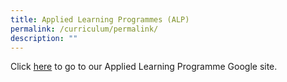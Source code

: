 ```yaml
---
title: Applied Learning Programmes (ALP)
permalink: /curriculum/permalink/
description: ""
---
```

Click [here](https://sites.google.com/moe.edu.sg/nvpsmakereducation/home) to go to our Applied Learning Programme Google site. 